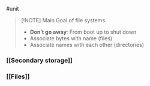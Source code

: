 #unit 

> [!NOTE] Main Goal of file systems
> * **Don’t go away**: From boot up to shut down
> * Associate bytes with name (files)
> * Associate names with each other (directories)

### [[Secondary storage]]
### [[Files]]

